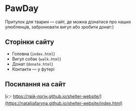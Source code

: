 # PawDay
Притулок для тварин — сайт, де можна дізнатися про наших улюбленців, 
забронювати вигул або зробити донат:)

## Сторінки сайту
- Головна (`index.html`)
- Вигул собак (`walk.html`)
- Донат (`donate.html`)
- Контакти — у футері

## Посилання на сайт
[👉 https://твій-логін.github.io/shelter-website/](https://nataliiafaryna.github.io/shelter-website/index.html)
